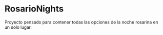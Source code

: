 # RosarioNights
Proyecto pensado para contener todas las opciones de la noche rosarina en un solo lugar.
